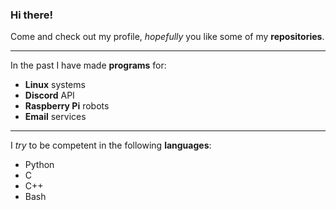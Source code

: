 ### Hi there!

Come and check out my profile, *hopefully* you like some of my **repositories**.

---

In the past I have made **programs** for:
- **Linux** systems
- **Discord** API
- **Raspberry Pi** robots
- **Email** services

---

I *try* to be competent in the following **languages**:
- Python
- C
- C++
- Bash
